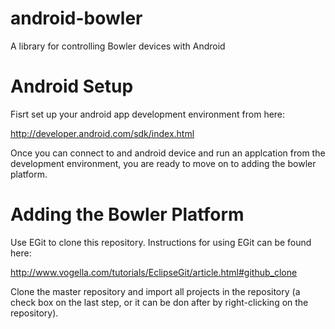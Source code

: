 # android-bowler

A library for controlling Bowler devices with Android

# Android Setup

Fisrt set up your android app development environment from here:

http://developer.android.com/sdk/index.html

Once you can connect to and android device and run an applcation from the development environment, you are ready to move on to adding the bowler platform.

# Adding the Bowler Platform

Use EGit to clone this repository. Instructions for using EGit can be found here:

http://www.vogella.com/tutorials/EclipseGit/article.html#github_clone

Clone the master repository and import all projects in the repository (a check box on the last step, or it can be don after by right-clicking on the repository). 

